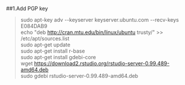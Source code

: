 ##1.Add PGP key
>sudo apt-key adv --keyserver keyserver.ubuntu.com --recv-keys E084DAB9  
echo "deb http://cran.mtu.edu/bin/linux/ubuntu trusty/" >> /etc/apt/sources.list  
sudo apt-get update  
sudo apt-get install r-base  
sudo apt-get install gdebi-core  
wget https://download2.rstudio.org/rstudio-server-0.99.489-amd64.deb  
sudo gdebi rstudio-server-0.99.489-amd64.deb
##
